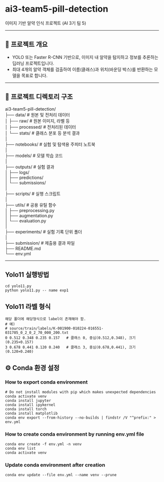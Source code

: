 ﻿# ai3-team5-pill-detection

이미지 기반 알약 인식 프로젝트 (AI 3기 팀 5)

---

## 🧪 프로젝트 개요
- YOLO 또는 Faster R-CNN 기반으로, 이미지 내 알약을 탐지하고 정보를 추론하는 딥러닝 프로젝트입니다.
- 최대 4개의 알약 객체를 검출하여 이름(클래스)과 위치(바운딩 박스)를 반환하는 모델을 목표로 합니다.

---

## 📁 프로젝트 디렉토리 구조

ai3-team5-pill-detection/    
├── data/                 # 원본 및 전처리 데이터    
│ ├── raw/                # 원본 이미지, 라벨 등    
│ ├── processed/          # 전처리된 데이터    
│ └── stats/              # 클래스 분포 등 분석 결과    
│    
├── notebooks/            # 실험 및 탐색용 주피터 노트북    
│    
├── models/               # 모델 학습 코드    
│    
├── outputs/              # 실험 결과    
│ ├── logs/    
│ ├── predictions/    
│ └── submissions/    
│    
├── scripts/              # 실행 스크립트    
│    
├── utils/                # 공용 유틸 함수    
│ ├── preprocessing.py    
│ ├── augmentation.py    
│ └── evaluation.py    
│    
├── experiments/          # 실험 기록 단위 폴더    
│    
├── submission/           # 제출용 결과 파일    
├── README.md    
└── env.yml    

---

## Yolo11 실행방법
```
cd yolo11.py
python yolo11.py -- name exp1
```

## Yolo11 라벨 형식
```
해당 폴더에 해당형식으로 label이 존재해야 함.
# 예)
# source/train/labels/K-001900-010224-016551-031705_0_2_0_2_70_000_200.txt
0 0.512 0.348 0.235 0.157   # 클래스 0, 중심(0.512,0.348), 크기(0.235×0.157)
3 0.678 0.441 0.120 0.240   # 클래스 3, 중심(0.678,0.441), 크기(0.120×0.240)
```

## ⚙️ Conda 환경 설정
### How to export conda environment

```
# Do not install modules with pip which makes unexpected dependencies
conda activate venv
conda install jupyter
conda install ipykernel
conda install torch
conda install matplotlib
conda env export --from-history --no-builds | findstr /V "^prefix:" > env.yml
```

### How to create conda environment by running env.yml file
```
conda env create -f env.yml -n venv
conda env list
conda activate venv
```

### Update conda environment after creation
```
conda env update --file env.yml --name venv --prune
```
